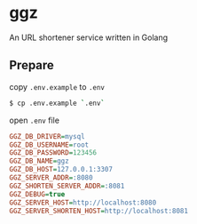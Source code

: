 # ggz

An URL shortener service written in Golang

## Prepare

copy `.env.example` to `.env`

```sh
$ cp .env.example `.env`
```

open `.env` file 

[embedmd]:# (.env.example ini)
```ini
GGZ_DB_DRIVER=mysql
GGZ_DB_USERNAME=root
GGZ_DB_PASSWORD=123456
GGZ_DB_NAME=ggz
GGZ_DB_HOST=127.0.0.1:3307
GGZ_SERVER_ADDR=:8080
GGZ_SHORTEN_SERVER_ADDR=:8081
GGZ_DEBUG=true
GGZ_SERVER_HOST=http://localhost:8080
GGZ_SERVER_SHORTEN_HOST=http://localhost:8081
```
